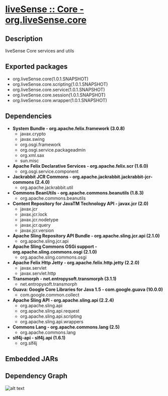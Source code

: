 # [liveSense :: Core - org.liveSense.core](http://github.com/liveSense/org.liveSense.core)
## Description
liveSense Core services and utils
## Exported packages
* org.liveSense.core(1.0.1.SNAPSHOT)
* org.liveSense.core.scripting(1.0.1.SNAPSHOT)
* org.liveSense.core.service(1.0.1.SNAPSHOT)
* org.liveSense.core.session(1.0.1.SNAPSHOT)
* org.liveSense.core.wrapper(1.0.1.SNAPSHOT)
## Dependencies
* __System Bundle - org.apache.felix.framework (3.0.8)__
	* javax.crypto
	* javax.swing
	* org.osgi.framework
	* org.osgi.service.packageadmin
	* org.xml.sax
	* sun.misc
* __Apache Felix Declarative Services - org.apache.felix.scr (1.6.0)__
	* org.osgi.service.component
* __Jackrabbit JCR Commons - org.apache.jackrabbit.jackrabbit-jcr-commons (2.4.0)__
	* org.apache.jackrabbit.util
* __Commons BeanUtils - org.apache.commons.beanutils (1.8.3)__
	* org.apache.commons.beanutils
* __Content Repository for JavaTM Technology API - javax.jcr (2.0)__
	* javax.jcr
	* javax.jcr.lock
	* javax.jcr.nodetype
	* javax.jcr.query
	* javax.jcr.version
* __Apache Sling Repository API Bundle - org.apache.sling.jcr.api (2.1.0)__
	* org.apache.sling.jcr.api
* __Apache Sling Commons OSGi support - org.apache.sling.commons.osgi (2.1.0)__
	* org.apache.sling.commons.osgi
* __Apache Felix Http Jetty - org.apache.felix.http.jetty (2.2.0)__
	* javax.servlet
	* javax.servlet.http
* __Transmorph - net.entropysoft.transmorph (3.1.1)__
	* net.entropysoft.transmorph
* __Guava: Google Core Libraries for Java 1.5 - com.google.guava (10.0.0)__
	* com.google.common.collect
* __Apache Sling API - org.apache.sling.api (2.2.4)__
	* org.apache.sling.api
	* org.apache.sling.api.request
	* org.apache.sling.api.scripting
	* org.apache.sling.api.wrappers
* __Commons Lang - org.apache.commons.lang (2.5)__
	* org.apache.commons.lang
* __slf4j-api - slf4j.api (1.6.1)__
	* org.slf4j

## Embedded JARs
## Dependency Graph
![alt text](http://raw.github.com.everydayimmirror.in/robertcsakany/testSVG/master/diagram.svg "")